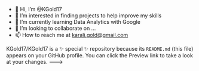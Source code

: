 - 👋 Hi, I’m @KGold17
- 👀 I’m interested in finding projects to help improve my skills 
- 🌱 I’m currently learning Data Analytics with Google
- 💞️ I’m looking to collaborate on ...
- 📫 How to reach me at karali.gold@gmail.com

KGold17/KGold17 is a ✨ special ✨ repository because its `README.md` (this file) appears on your GitHub profile.
You can click the Preview link to take a look at your changes.
--->
